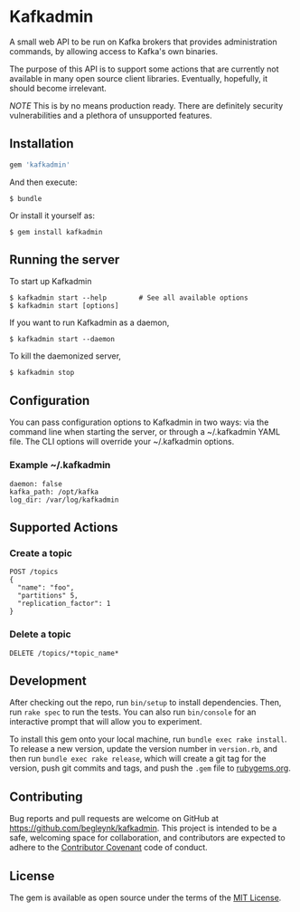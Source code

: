# Kafkadmin

A small web API to be run on Kafka brokers that provides administration commands, by allowing access to Kafka's own binaries.

The purpose of this API is to support some actions that are currently not available in many open source client libraries. Eventually, hopefully, it should become irrelevant.

*NOTE*
This is by no means production ready. There are definitely security vulnerabilities and a plethora of unsupported features.

## Installation

```ruby
gem 'kafkadmin'
```

And then execute:

    $ bundle

Or install it yourself as:

    $ gem install kafkadmin

## Running the server

To start up Kafkadmin

    $ kafkadmin start --help        # See all available options
    $ kafkadmin start [options]

If you want to run Kafkadmin as a daemon,

    $ kafkadmin start --daemon

To kill the daemonized server,

    $ kafkadmin stop

## Configuration

You can pass configuration options to Kafkadmin in two ways: via the command line when starting the server, or through a ~/.kafkadmin YAML file. The CLI options will override your ~/.kafkadmin options.

### Example ~/.kafkadmin

    daemon: false
    kafka_path: /opt/kafka
    log_dir: /var/log/kafkadmin

## Supported Actions

### Create a topic

    POST /topics
    {
      "name": "foo",
      "partitions" 5,
      "replication_factor": 1
    }

### Delete a topic

    DELETE /topics/*topic_name*

## Development

After checking out the repo, run `bin/setup` to install dependencies. Then, run `rake spec` to run the tests. You can also run `bin/console` for an interactive prompt that will allow you to experiment.

To install this gem onto your local machine, run `bundle exec rake install`. To release a new version, update the version number in `version.rb`, and then run `bundle exec rake release`, which will create a git tag for the version, push git commits and tags, and push the `.gem` file to [rubygems.org](https://rubygems.org).

## Contributing

Bug reports and pull requests are welcome on GitHub at https://github.com/begleynk/kafkadmin. This project is intended to be a safe, welcoming space for collaboration, and contributors are expected to adhere to the [Contributor Covenant](contributor-covenant.org) code of conduct.

## License

The gem is available as open source under the terms of the [MIT License](http://opensource.org/licenses/MIT).

